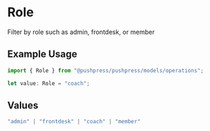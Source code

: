 # Role

Filter by role such as admin, frontdesk, or member

## Example Usage

```typescript
import { Role } from "@pushpress/pushpress/models/operations";

let value: Role = "coach";
```

## Values

```typescript
"admin" | "frontdesk" | "coach" | "member"
```